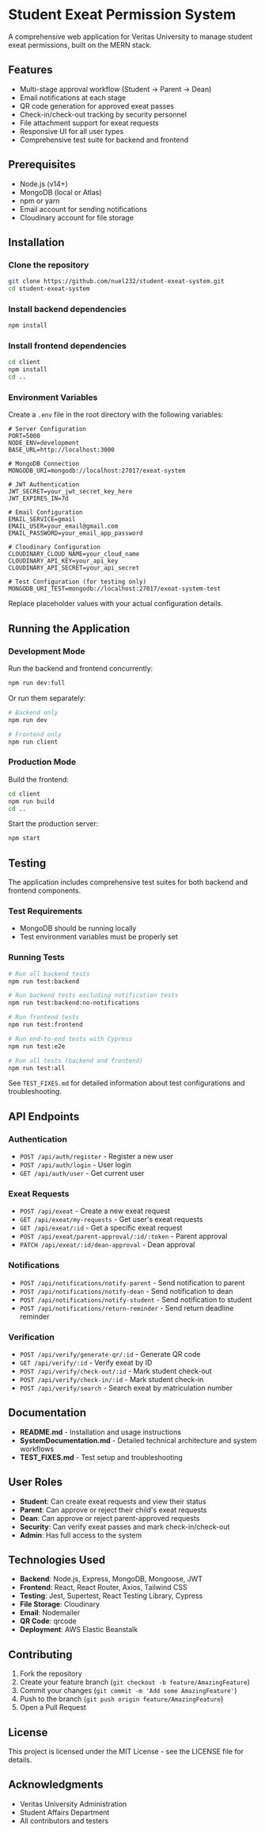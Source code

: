 # Student Exeat Permission System

A comprehensive web application for Veritas University to manage student exeat permissions, built on the MERN stack.

## Features

- Multi-stage approval workflow (Student → Parent → Dean)
- Email notifications at each stage
- QR code generation for approved exeat passes
- Check-in/check-out tracking by security personnel
- File attachment support for exeat requests
- Responsive UI for all user types
- Comprehensive test suite for backend and frontend

## Prerequisites

- Node.js (v14+)
- MongoDB (local or Atlas)
- npm or yarn
- Email account for sending notifications
- Cloudinary account for file storage

## Installation

### Clone the repository

```bash
git clone https://github.com/nuel232/student-exeat-system.git
cd student-exeat-system
```

### Install backend dependencies

```bash
npm install
```

### Install frontend dependencies

```bash
cd client
npm install
cd ..
```

### Environment Variables

Create a `.env` file in the root directory with the following variables:

```
# Server Configuration
PORT=5000
NODE_ENV=development
BASE_URL=http://localhost:3000

# MongoDB Connection
MONGODB_URI=mongodb://localhost:27017/exeat-system

# JWT Authentication
JWT_SECRET=your_jwt_secret_key_here
JWT_EXPIRES_IN=7d

# Email Configuration
EMAIL_SERVICE=gmail
EMAIL_USER=your_email@gmail.com
EMAIL_PASSWORD=your_email_app_password

# Cloudinary Configuration
CLOUDINARY_CLOUD_NAME=your_cloud_name
CLOUDINARY_API_KEY=your_api_key
CLOUDINARY_API_SECRET=your_api_secret

# Test Configuration (for testing only)
MONGODB_URI_TEST=mongodb://localhost:27017/exeat-system-test
```

Replace placeholder values with your actual configuration details.

## Running the Application

### Development Mode

Run the backend and frontend concurrently:

```bash
npm run dev:full
```

Or run them separately:

```bash
# Backend only
npm run dev

# Frontend only
npm run client
```

### Production Mode

Build the frontend:

```bash
cd client
npm run build
cd ..
```

Start the production server:

```bash
npm start
```

## Testing

The application includes comprehensive test suites for both backend and frontend components.

### Test Requirements

- MongoDB should be running locally
- Test environment variables must be properly set

### Running Tests

```bash
# Run all backend tests
npm run test:backend

# Run backend tests excluding notification tests
npm run test:backend:no-notifications

# Run frontend tests
npm run test:frontend

# Run end-to-end tests with Cypress
npm run test:e2e

# Run all tests (backend and frontend)
npm run test:all
```

See `TEST_FIXES.md` for detailed information about test configurations and troubleshooting.

## API Endpoints

### Authentication

- `POST /api/auth/register` - Register a new user
- `POST /api/auth/login` - User login
- `GET /api/auth/user` - Get current user

### Exeat Requests

- `POST /api/exeat` - Create a new exeat request
- `GET /api/exeat/my-requests` - Get user's exeat requests
- `GET /api/exeat/:id` - Get a specific exeat request
- `POST /api/exeat/parent-approval/:id/:token` - Parent approval
- `PATCH /api/exeat/:id/dean-approval` - Dean approval

### Notifications

- `POST /api/notifications/notify-parent` - Send notification to parent
- `POST /api/notifications/notify-dean` - Send notification to dean
- `POST /api/notifications/notify-student` - Send notification to student
- `POST /api/notifications/return-reminder` - Send return deadline reminder

### Verification

- `POST /api/verify/generate-qr/:id` - Generate QR code
- `GET /api/verify/:id` - Verify exeat by ID
- `POST /api/verify/check-out/:id` - Mark student check-out
- `POST /api/verify/check-in/:id` - Mark student check-in
- `POST /api/verify/search` - Search exeat by matriculation number

## Documentation

- **README.md** - Installation and usage instructions
- **SystemDocumentation.md** - Detailed technical architecture and system workflows
- **TEST_FIXES.md** - Test setup and troubleshooting

## User Roles

- **Student**: Can create exeat requests and view their status
- **Parent**: Can approve or reject their child's exeat requests
- **Dean**: Can approve or reject parent-approved requests
- **Security**: Can verify exeat passes and mark check-in/check-out
- **Admin**: Has full access to the system

## Technologies Used

- **Backend**: Node.js, Express, MongoDB, Mongoose, JWT
- **Frontend**: React, React Router, Axios, Tailwind CSS
- **Testing**: Jest, Supertest, React Testing Library, Cypress
- **File Storage**: Cloudinary
- **Email**: Nodemailer
- **QR Code**: qrcode
- **Deployment**: AWS Elastic Beanstalk

## Contributing

1. Fork the repository
2. Create your feature branch (`git checkout -b feature/AmazingFeature`)
3. Commit your changes (`git commit -m 'Add some AmazingFeature'`)
4. Push to the branch (`git push origin feature/AmazingFeature`)
5. Open a Pull Request

## License

This project is licensed under the MIT License - see the LICENSE file for details.

## Acknowledgments

- Veritas University Administration
- Student Affairs Department
- All contributors and testers 